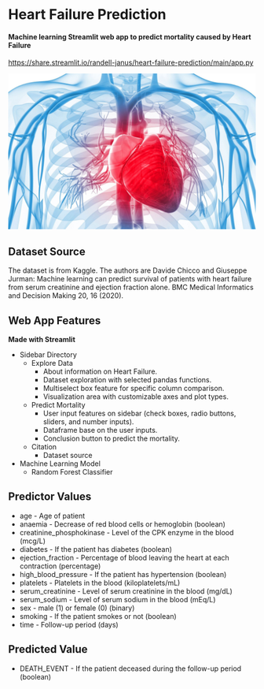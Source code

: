# Heart Failure Prediction
#### Machine learning Streamlit web app to predict mortality caused by Heart Failure
https://share.streamlit.io/randell-janus/heart-failure-prediction/main/app.py  
  
  
![](heartattack.jpg)
  

## Dataset Source  
The dataset is from Kaggle. The authors are Davide Chicco and Giuseppe Jurman: Machine learning can predict survival of patients with heart failure from serum creatinine and ejection fraction alone. BMC Medical Informatics and Decision Making 20, 16 (2020).  
  
## Web App Features  
**Made with Streamlit**
* Sidebar Directory  
  * Explore Data  
    * About information on Heart Failure.  
    * Dataset exploration with selected pandas functions.
    * Multiselect box feature for specific column comparison.
    * Visualization area with customizable axes and plot types.
  * Predict Mortality  
    * User input features on sidebar (check boxes, radio buttons, sliders, and number inputs).   
    * Dataframe base on the user inputs.   
    * Conclusion button to predict the mortality. 
  * Citation
    * Dataset source
* Machine Learning Model
  * Random Forest Classifier  
  
## Predictor Values
* age - Age of patient
* anaemia - Decrease of red blood cells or hemoglobin (boolean)  
* creatinine_phosphokinase - Level of the CPK enzyme in the blood (mcg/L)  
* diabetes - If the patient has diabetes (boolean)  
* ejection_fraction - Percentage of blood leaving the heart at each contraction (percentage)  
* high_blood_pressure - If the patient has hypertension (boolean)  
* platelets - Platelets in the blood (kiloplatelets/mL)  
* serum_creatinine - Level of serum creatinine in the blood (mg/dL)
* serum_sodium - Level of serum sodium in the blood (mEq/L)
* sex - male (1) or female (0) (binary)
* smoking - If the patient smokes or not (boolean)
* time - Follow-up period (days)  
## Predicted Value
* DEATH_EVENT - If the patient deceased during the follow-up period (boolean)
    
